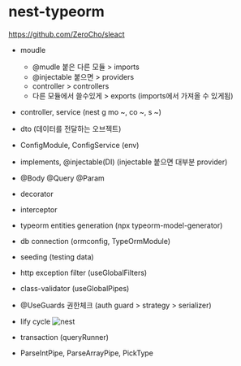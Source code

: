 # nest-typeorm

https://github.com/ZeroCho/sleact

- moudle
  - @mudle 붙은 다른 모듈 > imports
  - @injectable 붙으면 > providers
  - controller > controllers
  - 다른 모듈에서 쓸수있게 > exports (imports에서 가져올 수 있게됨)

- controller, service (nest g mo ~, co ~, s ~)

- dto (데이터를 전달하는 오브젝트)

- ConfigModule, ConfigService (env)

- implements, @injectable(DI) (injectable 붙으면 대부분 provider)

- @Body @Query @Param

- decorator

- interceptor

- typeorm entities generation (npx typeorm-model-generator)

- db connection (ormconfig, TypeOrmModule)

- seeding (testing data)

- http exception filter (useGlobalFilters)

- class-validator (useGlobalPipes)

- @UseGuards 권한체크 (auth guard > strategy > serializer)

- lify cycle
![nest](https://velog.velcdn.com/images%2Fharon%2Fpost%2Fe2587453-9aa2-4f2d-9ae4-0c8c024ed42f%2Fimage.png)

- transaction (queryRunner)

- ParseIntPipe, ParseArrayPipe, PickType
